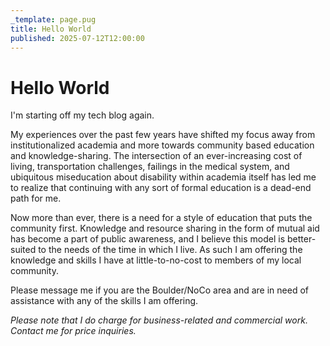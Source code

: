 ```yaml
---
_template: page.pug
title: Hello World
published: 2025-07-12T12:00:00
---
```


# Hello World

I'm starting off my tech blog again.

My experiences over the past few years have shifted my focus away from
institutionalized academia and more towards community based education and
knowledge-sharing. The intersection of an ever-increasing cost of living,
transportation challenges, failings in the medical system, and ubiquitous
miseducation about disability within academia itself has led me to realize that
continuing with any sort of formal education is a dead-end path for me.

Now more than ever, there is a need for a style of education that puts the
community first. Knowledge and resource sharing in the form of mutual aid has
become a part of public awareness, and I believe this model is better-suited to
the needs of the time in which I live. As such I am offering the knowledge and
skills I have at little-to-no-cost to members of my local community.

Please message me if you are the Boulder/NoCo area and are in need of assistance
with any of the skills I am offering.

_Please note that I do charge for business-related and commercial work. Contact
me for price inquiries._
